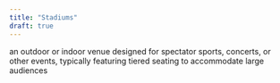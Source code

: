 ```yaml
---
title: "Stadiums"
draft: true
---
```


an outdoor or indoor venue designed for spectator sports, concerts, or other events, typically featuring tiered seating to accommodate large audiences